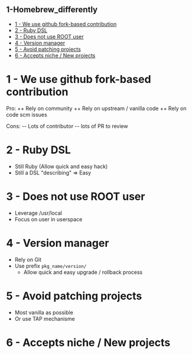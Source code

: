 1-Homebrew_differently
----------------------

<!-- MarkdownTOC -->

- [1 - We use github fork-based contribution](#1---we-use-github-fork-based-contribution)
- [2 - Ruby DSL](#2---ruby-dsl)
- [3 - Does not use ROOT user](#3---does-not-use-root-user)
- [4 - Version manager](#4---version-manager)
- [5 - Avoid patching projects](#5---avoid-patching-projects)
- [6 - Accepts niche / New projects](#6---accepts-niche--new-projects)

<!-- /MarkdownTOC -->



# 1 - We use github fork-based contribution

Pro:
++ Rely on community
++ Rely on upstream / vanilla code
++ Rely on code scm issues

Cons:
-- Lots of contributor
-- lots of PR to review



# 2 - Ruby DSL

* Still Ruby (Allow quick and easy hack)
* Still a DSL "describing"
=> Easy



# 3 - Does not use ROOT user

* Leverage /usr/local
* Focus on user in userspace



# 4 - Version manager

* Rely on Git
* Use prefix `pkg_name/version/`
  - Allow quick and easy upgrade / rollback process



# 5 - Avoid patching projects

* Most vanilla as possible
* Or use TAP mechanisme



# 6 - Accepts niche / New projects





